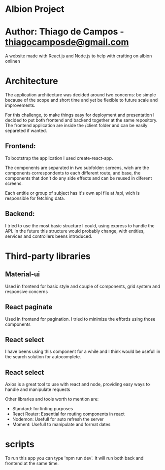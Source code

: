 # Albion Project

# Author: Thiago de Campos - thiagocamposde@gmail.com

A website made with React.js and Node.js to help with crafting on albion onlinen

# Architecture

The application architecture was decided around two concerns: be simple because of the scope and short time and yet be flexible to future scale and improvements.

For this challenge, to make things easy for deployment and presentation I decided to put both frontend and backend together at the same repository. The frontend application are inside the /client folder and can be easily separeted if wanted.

## Frontend:

To bootstrap the application I used create-react-app.

The components are separated in two subfolder: screens, wich are the components correspondents to each different route, and base, the components that don't do any side effects and can be reused in diferent screens.

Each entitie or group of subject has it's own api file at /api, wich is responsible for fetching data.

## Backend:

I tried to use the most basic structure I could, using express to handle the API. In the future this structure would probably change, with entities, services and controllers beens introduced.

# Third-party libraries

## Material-ui

Used in frontend for basic style and couple of components, grid system and responsive concerns

## React paginate

Used in frontend for pagination. I tried to minimize the effords using those components

## React select

I have beens using this component for a while and I think would be usefull in the search solution for autocomplete.

## React select

Axios is a great tool to use with react and node, providing easy ways to handle and manipulate requests

Other libraries and tools worth to mention are:

- Standard: for linting purposes
- React Router: Essential for routing components in react
- Nodemon: Usefull for auto refresh the server
- Moment: Usefull to manipulate and format dates

# scripts

To run this app you can type 'npm run dev'. It will run both back and frontend at the same time.
